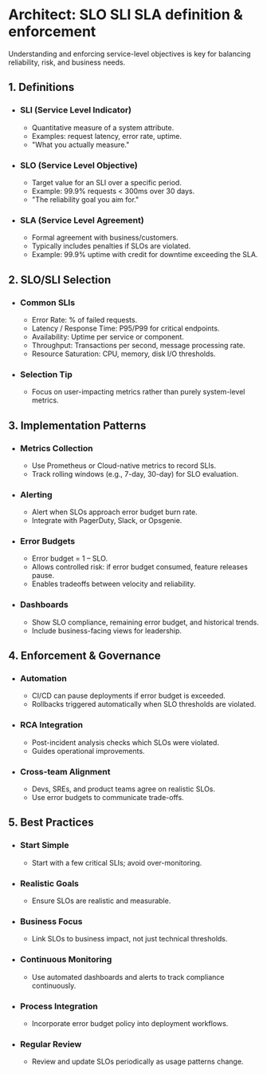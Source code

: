 # Architect: SLO SLI SLA definition & enforcement

Understanding and enforcing service-level objectives is key for balancing reliability, risk, and business needs.

## 1. Definitions
- ### SLI (Service Level Indicator)
	- Quantitative measure of a system attribute.
	- Examples: request latency, error rate, uptime.
	- "What you actually measure."
- ### SLO (Service Level Objective)
	- Target value for an SLI over a specific period.
	- Example: 99.9% requests < 300ms over 30 days.
	- "The reliability goal you aim for."
- ### SLA (Service Level Agreement)
	- Formal agreement with business/customers.
	- Typically includes penalties if SLOs are violated.
	- Example: 99.9% uptime with credit for downtime exceeding the SLA.
## 2. SLO/SLI Selection
- ### Common SLIs
	- Error Rate: % of failed requests.
	- Latency / Response Time: P95/P99 for critical endpoints.
	- Availability: Uptime per service or component.
	- Throughput: Transactions per second, message processing rate.
	- Resource Saturation: CPU, memory, disk I/O thresholds.
- ### Selection Tip
	- Focus on user-impacting metrics rather than purely system-level metrics.
## 3. Implementation Patterns
- ### Metrics Collection
	- Use Prometheus or Cloud-native metrics to record SLIs.
	- Track rolling windows (e.g., 7-day, 30-day) for SLO evaluation.
- ### Alerting
	- Alert when SLOs approach error budget burn rate.
	- Integrate with PagerDuty, Slack, or Opsgenie.
- ### Error Budgets
	- Error budget = 1 – SLO.
	- Allows controlled risk: if error budget consumed, feature releases pause.
	- Enables tradeoffs between velocity and reliability.
- ### Dashboards
	- Show SLO compliance, remaining error budget, and historical trends.
	- Include business-facing views for leadership.
## 4. Enforcement & Governance
- ### Automation
	- CI/CD can pause deployments if error budget is exceeded.
	- Rollbacks triggered automatically when SLO thresholds are violated.
- ### RCA Integration
	- Post-incident analysis checks which SLOs were violated.
	- Guides operational improvements.
- ### Cross-team Alignment
	- Devs, SREs, and product teams agree on realistic SLOs.
	- Use error budgets to communicate trade-offs.
## 5. Best Practices
- ### Start Simple
	- Start with a few critical SLIs; avoid over-monitoring.
- ### Realistic Goals
	- Ensure SLOs are realistic and measurable.
- ### Business Focus
	- Link SLOs to business impact, not just technical thresholds.
- ### Continuous Monitoring
	- Use automated dashboards and alerts to track compliance continuously.
- ### Process Integration
	- Incorporate error budget policy into deployment workflows.
- ### Regular Review
	- Review and update SLOs periodically as usage patterns change.
